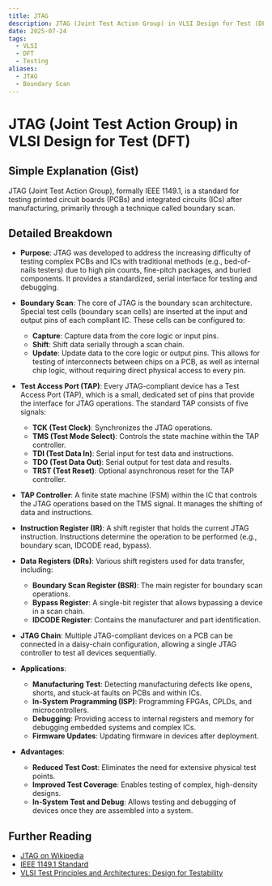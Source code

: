 ```yaml
---
title: JTAG
description: JTAG (Joint Test Action Group) in VLSI Design for Test (DFT)
date: 2025-07-24
tags:
  - VLSI
  - DFT
  - Testing
aliases:
  - JTAG
  - Boundary Scan
---
```


# JTAG (Joint Test Action Group) in VLSI Design for Test (DFT)

## Simple Explanation (Gist)
JTAG (Joint Test Action Group), formally IEEE 1149.1, is a standard for testing printed circuit boards (PCBs) and integrated circuits (ICs) after manufacturing, primarily through a technique called boundary scan.

## Detailed Breakdown

*   **Purpose**: JTAG was developed to address the increasing difficulty of testing complex PCBs and ICs with traditional methods (e.g., bed-of-nails testers) due to high pin counts, fine-pitch packages, and buried components. It provides a standardized, serial interface for testing and debugging.

*   **Boundary Scan**: The core of JTAG is the boundary scan architecture. Special test cells (boundary scan cells) are inserted at the input and output pins of each compliant IC. These cells can be configured to:
    *   **Capture**: Capture data from the core logic or input pins.
    *   **Shift**: Shift data serially through a scan chain.
    *   **Update**: Update data to the core logic or output pins.
    This allows for testing of interconnects between chips on a PCB, as well as internal chip logic, without requiring direct physical access to every pin.

*   **Test Access Port (TAP)**: Every JTAG-compliant device has a Test Access Port (TAP), which is a small, dedicated set of pins that provide the interface for JTAG operations. The standard TAP consists of five signals:
    *   **TCK (Test Clock)**: Synchronizes the JTAG operations.
    *   **TMS (Test Mode Select)**: Controls the state machine within the TAP controller.
    *   **TDI (Test Data In)**: Serial input for test data and instructions.
    *   **TDO (Test Data Out)**: Serial output for test data and results.
    *   **TRST (Test Reset)**: Optional asynchronous reset for the TAP controller.

*   **TAP Controller**: A finite state machine (FSM) within the IC that controls the JTAG operations based on the TMS signal. It manages the shifting of data and instructions.

*   **Instruction Register (IR)**: A shift register that holds the current JTAG instruction. Instructions determine the operation to be performed (e.g., boundary scan, IDCODE read, bypass).

*   **Data Registers (DRs)**: Various shift registers used for data transfer, including:
    *   **Boundary Scan Register (BSR)**: The main register for boundary scan operations.
    *   **Bypass Register**: A single-bit register that allows bypassing a device in a scan chain.
    *   **IDCODE Register**: Contains the manufacturer and part identification.

*   **JTAG Chain**: Multiple JTAG-compliant devices on a PCB can be connected in a daisy-chain configuration, allowing a single JTAG controller to test all devices sequentially.

*   **Applications**: 
    *   **Manufacturing Test**: Detecting manufacturing defects like opens, shorts, and stuck-at faults on PCBs and within ICs.
    *   **In-System Programming (ISP)**: Programming FPGAs, CPLDs, and microcontrollers.
    *   **Debugging**: Providing access to internal registers and memory for debugging embedded systems and complex ICs.
    *   **Firmware Updates**: Updating firmware in devices after deployment.

*   **Advantages**: 
    *   **Reduced Test Cost**: Eliminates the need for extensive physical test points.
    *   **Improved Test Coverage**: Enables testing of complex, high-density designs.
    *   **In-System Test and Debug**: Allows testing and debugging of devices once they are assembled into a system.

## Further Reading

*   [JTAG on Wikipedia](https://en.wikipedia.org/wiki/JTAG)
*   [IEEE 1149.1 Standard](https://standards.ieee.org/standard/1149_1-2013.html)
*   [VLSI Test Principles and Architectures: Design for Testability](https://www.amazon.com/VLSI-Test-Principles-Architectures-Testability/dp/0123705975)